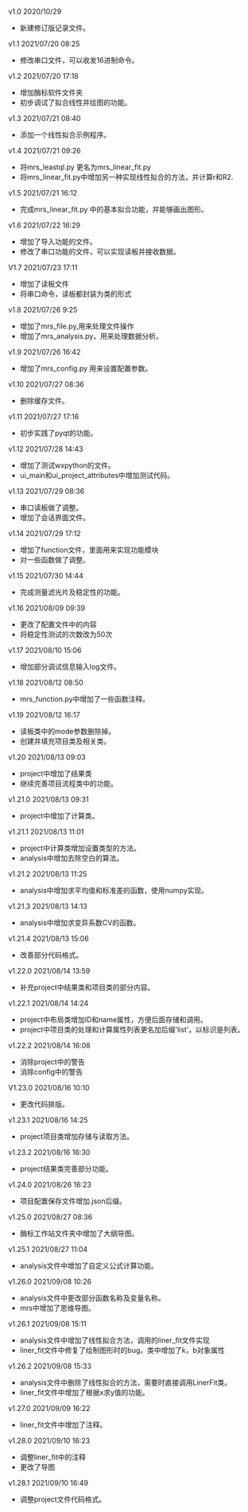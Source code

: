 v1.0
2020/10/29
- 新建修订版记录文件。

v1.1
2021/07/20 08:25
- 修改串口文件，可以收发16进制命令。

v1.2
2021/07/20 17:18
- 增加酶标软件文件夹
- 初步调试了拟合线性并绘图的功能。

v1.3
2021/07/21 08:40
- 添加一个线性拟合示例程序。

v1.4
2021/07/21 09:26
- 将mrs_leastql.py 更名为mrs_linear_fit.py
- 将mrs_linear_fit.py中增加另一种实现线性拟合的方法，并计算r和R2.

v1.5
2021/07/21 16:12
- 完成mrs_linear_fit.py 中的基本拟合功能，并能够画出图形。

v1.6
2021/07/22 16:29
- 增加了导入功能的文件。
- 修改了串口功能的文件，可以实现读板并接收数据。

V1.7
2021/07/23 17:11
- 增加了读板文件
- 将串口命令，读板都封装为类的形式

v1.8
2021/07/26 9:25
- 增加了mrs_file.py,用来处理文件操作
- 增加了mrs_analysis.py，用来处理数据分析。

v1.9
2021/07/26 16:42
- 增加了mrs_config.py 用来设置配置参数。

v1.10
2021/07/27 08:36
- 删除缓存文件。

v1.11
2021/07/27 17:16
- 初步实践了pyqt的功能。

v1.12
2021/07/28 14:43
- 增加了测试wxpython的文件。
- ui_main和ui_project_attributes中增加测试代码。

v1.13
2021/07/29 08:36
- 串口读板做了调整。
- 增加了会话界面文件。

v1.14
2021/07/29 17:12
- 增加了function文件，里面用来实现功能模块
- 对一些函数做了调整。

v1.15
2021/07/30 14:44
- 完成测量滤光片及稳定性的功能。

v1.16
2021/08/09 09:39
- 更改了配置文件中的内容
- 将稳定性测试的次数改为50次

v1.17
2021/08/10 15:06
- 增加部分调试信息输入log文件。

v1.18
2021/08/12 08:50
- mrs_function.py中增加了一些函数注释。

v1.19
2021/08/12 16:17
- 读板类中的mode参数删除掉。
- 创建并填充项目类及相关类。

v1.20
2021/08/13 09:03
- project中增加了结果类
- 继续完善项目流程类中的功能。

v1.21.0
2021/08/13 09:31
- project中增加了计算类。


v1.21.1
2021/08/13 11:01
- project中计算类增加设置类型的方法。
- analysis中增加去除空白的算法。

v1.21.2
2021/08/13 11:25
- analysis中增加求平均值和标准差的函数，使用numpy实现。

v1.21.3
2021/08/13 14:13
- analysis中增加求变异系数CV的函数。

v1.21.4
2021/08/13 15:06
- 改善部分代码格式。

v1.22.0
2021/08/14 13:59
- 补充project中结果类和项目类的部分内容。

v1.22.1
2021/08/14 14:24
- project中布局类增加ID和name属性，方便后面存储和调用。
- project中项目类的处理和计算属性列表更名加后缀'list'。以标识是列表。

v1.22.2
2021/08/14 16:08
- 消除project中的警告
- 消除config中的警告

V1.23.0
2021/08/16 10:10
- 更改代码排版。

v1.23.1
2021/08/16 14:25
- project项目类增加存储与读取方法。

v1.23.2
2021/08/16 16:30
- project结果类完善部分功能。

v1.24.0
2021/08/26 16:23
- 项目配置保存文件增加.json后缀。

v1.25.0
2021/08/27 08:36
- 酶标工作站文件夹中增加了大纲导图。

v1.25.1
2021/08/27 11:04
- analysis文件中增加了自定义公式计算功能。

v1.26.0
2021/09/08  10:26
- analysis文件中更改部分函数名称及变量名称。
- mrs中增加了思维导图。

v1.26.1
2021/09/08 15:11
- analysis文件中增加了线性拟合方法，调用的liner_fit文件实现
- liner_fit文件中修复了绘制图形时的bug，类中增加了k，b对象属性

v1.26.2 
2021/09/08 15:33
- analysis文件中删除了线性拟合的方法，需要时直接调用LinerFit类。
- liner_fit文件中增加了根据x求y值的功能。

v1.27.0
2021/09/09 16:22
- liner_fit文件中增加了注释。

v1.28.0
2021/09/10 16:23
- 调整liner_fit中的注释
- 更改了导图

v1.28.1
2021/09/10 16:49 
- 调整project文件代码格式。


